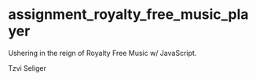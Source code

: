 # assignment_royalty_free_music_player
Ushering in the reign of Royalty Free Music w/ JavaScript.

Tzvi Seliger
